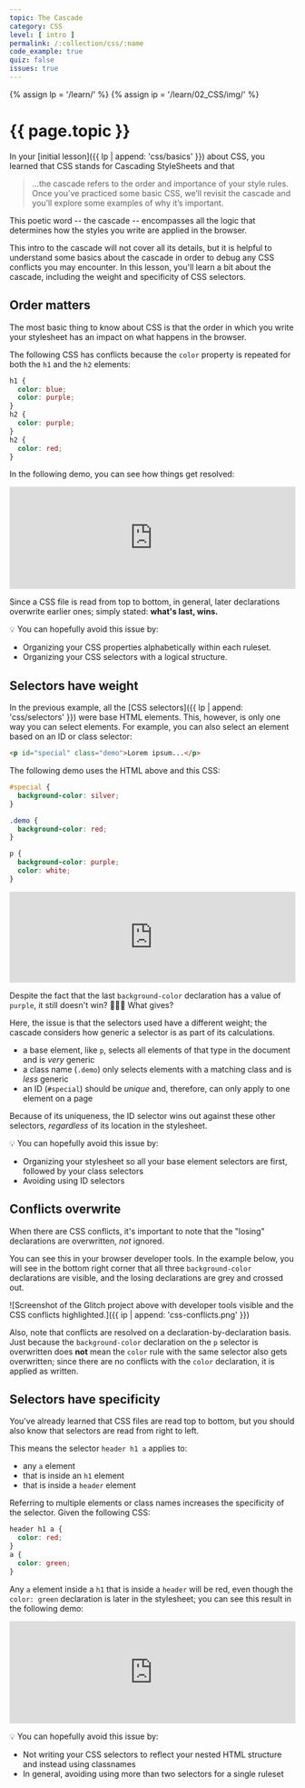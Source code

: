 ```yaml
---
topic: The Cascade
category: CSS
level: [ intro ]
permalink: /:collection/css/:name
code_example: true
quiz: false
issues: true
---
```


{% assign lp = '/learn/' %}
{% assign ip = '/learn/02_CSS/img/' %}


# {{ page.topic }}

In your [initial lesson]({{ lp | append: 'css/basics' }}) about CSS, you learned that CSS stands for Cascading StyleSheets and that

> ...the cascade refers to the order and importance of your style rules. Once you’ve practiced some basic CSS, we’ll revisit the cascade and you’ll explore some examples of why it’s important.

This poetic word -- the cascade -- encompasses all the logic that determines how the styles you write are applied in the browser. 

This intro to the cascade will not cover all its details, but it is helpful to understand some basics about the cascade in order to debug any CSS conflicts you may encounter. In this lesson, you'll learn a bit about the cascade, including the weight and specificity of CSS selectors.

## Order matters
The most basic thing to know about CSS is that the order in which you write your stylesheet has an impact on what happens in the browser.

The following CSS has conflicts because the `color` property is repeated for both the `h1` and the `h2` elements:

```css
h1 {
  color: blue;
  color: purple;
}
h2 {
  color: purple;
}
h2 {
  color: red;
}
```

In the following demo, you can see how things get resolved:

<div class="glitch-embed-wrap" style="height: 180px; width: 100%;">
  <iframe
    src="https://glitch.com/embed/#!/embed/css-cascade-1?path=index.html&previewSize=100&sidebarCollapsed=true"
    title="css-cascade-1 on Glitch"
    allow="geolocation; microphone; camera; midi; vr; encrypted-media"
    style="height: 100%; width: 100%; border: 0;">
  </iframe>
</div>

Since a CSS file is read from top to bottom, in general, later declarations overwrite earlier ones; simply stated: **what's last, wins.**

<span class="emoji text-larger">💡</span> You can hopefully avoid this issue by:
- Organizing your CSS properties alphabetically within each ruleset.
- Organizing your CSS selectors with a logical structure.

## Selectors have weight
In the previous example, all the [CSS selectors]({{ lp | append: 'css/selectors' }}) were base HTML elements. This, however, is only one way you can select elements. For example, you can also select an element based on an ID or class selector:

```html
<p id="special" class="demo">Lorem ipsum...</p>
```

The following demo uses the HTML above and this CSS:

```css
#special {
  background-color: silver;
}

.demo {
  background-color: red;
}

p {
  background-color: purple;
  color: white;
}
```

<div class="glitch-embed-wrap" style="height: 160px; width: 100%;">
  <iframe
    src="https://glitch.com/embed/#!/embed/css-cascade-2?path=styles.css&previewSize=100&sidebarCollapsed=true"
    title="css-cascade-2 on Glitch"
    allow="geolocation; microphone; camera; midi; vr; encrypted-media"
    style="height: 100%; width: 100%; border: 0;">
  </iframe>
</div>

Despite the fact that the last `background-color` declaration has a value of `purple`, it still doesn't win? <span class="emoji">🤷🏻‍♀️</span> What gives?

Here, the issue is that the selectors used have a different weight; the cascade considers how generic a selector is as part of its calculations.

- a base element, like `p`, selects all elements of that type in the document and is _very_ generic
- a class name (`.demo`) only selects elements with a matching class and is _less_ generic
- an ID (`#special`) should be _unique_ and, therefore, can only apply to one element on a page

Because of its uniqueness, the ID selector wins out against these other selectors, _regardless_ of its location in the stylesheet.

<span class="emoji text-larger">💡</span> You can hopefully avoid this issue by:
- Organizing your stylesheet so all your base element selectors are first, followed by your class selectors
- Avoiding using ID selectors

## Conflicts overwrite
When there are CSS conflicts, it's important to note that the "losing" declarations are overwritten, _not_ ignored.

You can see this in your browser developer tools. In the example below, you will see in the bottom right corner that all three `background-color` declarations are visible, and the losing declarations are grey and crossed out.

![Screenshot of the Glitch project above with developer tools visible and the CSS conflicts highlighted.]({{ ip | append: 'css-conflicts.png' }})

Also, note that conflicts are resolved on a declaration-by-declaration basis. Just because the `background-color` declaration on the `p` selector is overwritten does **not** mean the `color` rule with the same selector also gets overwritten; since there are no conflicts with the `color` declaration, it is applied as written.

## Selectors have specificity
You've already learned that CSS files are read top to bottom, but you should also know that selectors are read from right to left.

This means the selector `header h1 a` applies to:
- any `a` element
- that is inside an `h1` element
- that is inside a `header` element

Referring to multiple elements or class names increases the specificity of the selector. Given the following CSS:

```css
header h1 a {
  color: red;
}
a {
  color: green;
}
```

Any `a` element inside a `h1` that is inside a `header` will be red, even though the `color: green` declaration is later in the stylesheet; you can see this result in the following demo:

<div class="glitch-embed-wrap" style="height: 180px; width: 100%;">
  <iframe
    src="https://glitch.com/embed/#!/embed/css-cascade-3?path=styles.css&previewSize=100&sidebarCollapsed=true"
    title="css-cascade-3 on Glitch"
    allow="geolocation; microphone; camera; midi; vr; encrypted-media"
    style="height: 100%; width: 100%; border: 0;">
  </iframe>
</div>

<span class="emoji text-larger">💡</span> You can hopefully avoid this issue by:
- Not writing your CSS selectors to reflect your nested HTML structure and instead using classnames
- In general, avoiding using more than two selectors for a single ruleset
